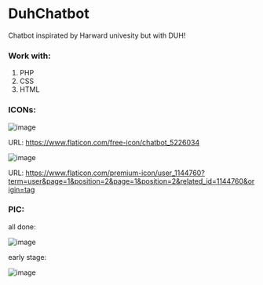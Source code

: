 # DuhChatbot
Chatbot inspirated by Harward univesity but with DUH!

### Work with:
1. PHP
2. CSS
3. HTML

### ICONs:
![image](https://user-images.githubusercontent.com/42646031/182899501-add5f486-f262-4560-9716-d88d136e09d9.png)

URL: https://www.flaticon.com/free-icon/chatbot_5226034

![image](https://user-images.githubusercontent.com/42646031/182899592-974b97a8-8595-4f91-a762-8937928c21f4.png)

URL: https://www.flaticon.com/premium-icon/user_1144760?term=user&page=1&position=2&page=1&position=2&related_id=1144760&origin=tag



### PIC:

all done:

![image](https://user-images.githubusercontent.com/42646031/198354183-dee12856-123a-4d7b-9fcd-4db9b7c9f5d4.png)


early stage:

![image](https://user-images.githubusercontent.com/42646031/182899004-262e7546-8282-4a14-91ba-35595b4197b5.png)
